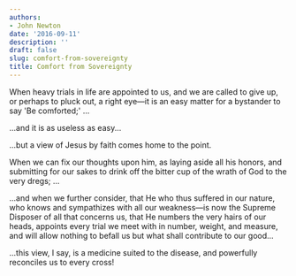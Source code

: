 ```yaml
---
authors:
- John Newton
date: '2016-09-11'
description: ''
draft: false
slug: comfort-from-sovereignty
title: Comfort from Sovereignty
---
```

When heavy trials in life are appointed to us, and we are called to give up, or perhaps to pluck out, a right eye—it is an easy matter for a bystander to say 'Be comforted;' ...

...and it is as useless as easy...

...but a view of Jesus by faith comes home to the point.

When we can fix our thoughts upon him, as laying aside all his honors, and submitting for our sakes to drink off the bitter cup of the wrath of God to the very dregs; ...

...and when we further consider, that He who thus suffered in our nature, who knows and sympathizes with all our weakness—is now the Supreme Disposer of all that concerns us, that He numbers the very hairs of our heads, appoints every trial we meet with in number, weight, and measure, and will allow nothing to befall us but what shall contribute to our good...

...this view, I say, is a medicine suited to the disease, and powerfully reconciles us to every cross!



